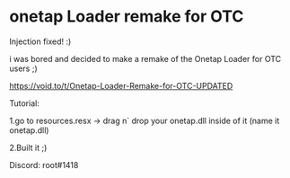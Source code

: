 # onetap Loader remake for OTC

Injection fixed! :)

i was bored and decided to make a remake of the Onetap Loader for OTC users ;)

https://void.to/t/Onetap-Loader-Remake-for-OTC-UPDATED


Tutorial:


1.go to resources.resx -> drag n` drop your onetap.dll inside of it (name it onetap.dll)


2.Built it ;)

Discord: root#1418
